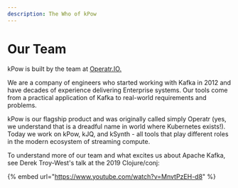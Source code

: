 ```yaml
---
description: The Who of kPow
---
```


# Our Team

kPow is built by the team at [Operatr.IO.](https://operatr.io)

We are a company of engineers who started working with Kafka in 2012 and have decades of experience delivering Enterprise systems. Our tools come from a practical application of Kafka to real-world requirements and problems.

kPow is our flagship product and was originally called simply Operatr \(yes, we understand that is a dreadful name in world where Kubernetes exists!\). Today we work on kPow, kJQ, and kSynth - all tools that play different roles in the modern ecosystem of streaming compute.

To understand more of our team and what excites us about Apache Kafka, see Derek Troy-West's talk at the 2019 Clojure/conj:

{% embed url="https://www.youtube.com/watch?v=MnvtPzEH-d8" %}



